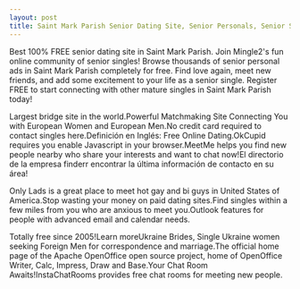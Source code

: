 ```yaml
---
layout: post
title: Saint Mark Parish Senior Dating Site, Senior Personals, Senior Singles in Saint Mark Parish | Free Online Dating
---
```


Best 100% FREE senior dating site in Saint Mark Parish. Join Mingle2's fun online community of senior singles! Browse thousands of senior personal ads in Saint Mark Parish completely for free. Find love again, meet new friends, and add some excitement to your life as a senior single. Register FREE to start connecting with other mature singles in Saint Mark Parish today!


Largest bridge site in the world.Powerful Matchmaking Site Connecting You with European Women and European Men.No credit card required to contact singles here.Definición en Inglés: Free Online Dating.OkCupid requires you enable Javascript in your browser.MeetMe helps you find new people nearby who share your interests and want to chat now!El directorio de la empresa finderr encontrar la última información de contacto en su área!




Only Lads is a great place to meet hot gay and bi guys in United States of America.Stop wasting your money on paid dating sites.Find singles within a few miles from you who are anxious to meet you.Outlook features for people with advanced email and calendar needs.




Totally free since 2005!Learn moreUkraine Brides, Single Ukraine women seeking Foreign Men for correspondence and marriage.The official home page of the Apache OpenOffice open source project, home of OpenOffice Writer, Calc, Impress, Draw and Base.Your Chat Room Awaits!InstaChatRooms provides free chat rooms for meeting new people.




